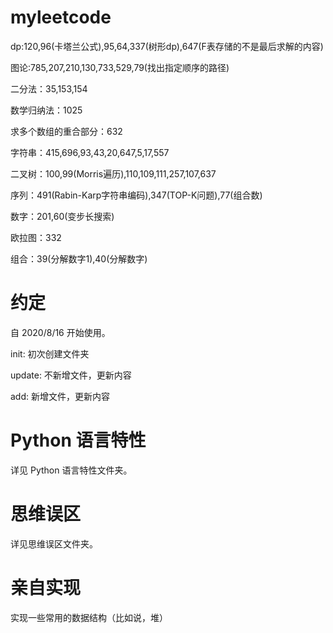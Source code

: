 # myleetcode
dp:120,96(卡塔兰公式),95,64,337(树形dp),647(F表存储的不是最后求解的内容)

图论:785,207,210,130,733,529,79(找出指定顺序的路径)

二分法：35,153,154

数学归纳法：1025

求多个数组的重合部分：632

字符串：415,696,93,43,20,647,5,17,557

二叉树：100,99(Morris遍历),110,109,111,257,107,637

序列：491(Rabin-Karp字符串编码),347(TOP-K问题),77(组合数)

数字：201,60(变步长搜索)

欧拉图：332

组合：39(分解数字1),40(分解数字)

# 约定
自 2020/8/16 开始使用。

init: 初次创建文件夹

update: 不新增文件，更新内容

add: 新增文件，更新内容

# Python 语言特性
详见 Python 语言特性文件夹。

# 思维误区
详见思维误区文件夹。

# 亲自实现
实现一些常用的数据结构（比如说，堆）
